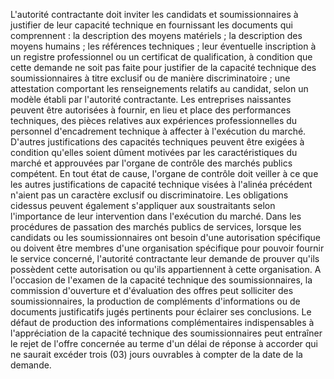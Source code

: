 
L'autorité contractante doit inviter les candidats et soumissionnaires
à justifier de leur capacité technique en fournissant les documents qui
comprennent :
la description des moyens matériels ;
la description des moyens humains ;
les références techniques ;
leur éventuelle inscription à un registre professionnel ou un
certificat de qualification, à condition que cette demande ne soit pas
faite pour justifier de la capacité technique des soumissionnaires à
titre exclusif ou de manière discriminatoire ;
une attestation comportant les renseignements relatifs au candidat,
selon un modèle établi par l'autorité contractante.
Les entreprises naissantes peuvent être autorisées à fournir, en lieu et
place des performances techniques, des pièces relatives aux expériences
professionnelles du personnel d'encadrement technique à affecter à
l'exécution du marché.
D'autres justifications des capacités techniques peuvent être exigées à
condition qu'elles soient dûment motivées par les caractéristiques du
marché et approuvées par l'organe de contrôle des marchés publics
compétent.
En tout état de cause, l'organe de contrôle doit veiller à ce que les
autres justifications de capacité technique visées à l'alinéa précédent
n'aient pas un caractère exclusif ou discriminatoire.
Les obligations cidessus peuvent également s'appliquer aux
soustraitants selon l'importance de leur intervention dans l'exécution
du marché.
Dans les procédures de passation des marchés publics de services,
lorsque les candidats ou les soumissionnaires ont besoin d'une
autorisation spécifique ou doivent être membres d'une organisation
spécifique pour pouvoir fournir le service concerné, l'autorité
contractante leur demande de prouver qu'ils possèdent cette
autorisation ou qu'ils appartiennent à cette organisation.
A l'occasion de l'examen de la capacité technique des
soumissionnaires, la commission d'ouverture et d'évaluation des offres
peut solliciter des soumissionnaires, la production de compléments
d'informations ou de documents justificatifs jugés pertinents pour
éclairer ses conclusions.
Le défaut de production des informations complémentaires indispensables
à l'appréciation de la capacité technique des soumissionnaires peut
entraîner le rejet de l'offre concernée au terme d'un délai de réponse
à accorder qui ne saurait excéder trois (03) jours ouvrables à compter
de la date de la demande.